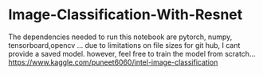 # Image-Classification-With-Resnet
The dependencies needed to run this notebook are pytorch, numpy, tensorboard,opencv
... due to limitations on file sizes for git hub, I cant provide a saved model. however, feel free to train the model from scratch...
https://www.kaggle.com/puneet6060/intel-image-classification
